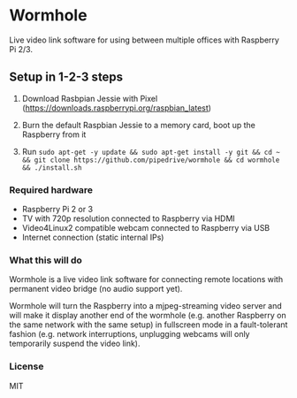 # Wormhole

Live video link software for using between multiple offices with Raspberry Pi 2/3.

## Setup in 1-2-3 steps

1. Download Rasbpian Jessie with Pixel (https://downloads.raspberrypi.org/raspbian_latest)

2. Burn the default Raspbian Jessie to a memory card, boot up the Raspberry from it

3. Run `sudo apt-get -y update && sudo apt-get install -y git && cd ~ && git clone https://github.com/pipedrive/wormhole && cd wormhole && ./install.sh`


### Required hardware

 * Raspberry Pi 2 or 3
 * TV with 720p resolution connected to Raspberry via HDMI
 * Video4Linux2 compatible webcam connected to Raspberry via USB
 * Internet connection (static internal IPs)

### What this will do

Wormhole is a live video link software for connecting remote locations with permanent video bridge (no audio support yet).

Wormhole will turn the Raspberry into a mjpeg-streaming video server and will make it display another end of the wormhole (e.g. another Raspberry on the same network with the same setup) in fullscreen mode in a fault-tolerant fashion (e.g. network interruptions, unplugging webcams will only temporarily suspend the video link).

### License

MIT
